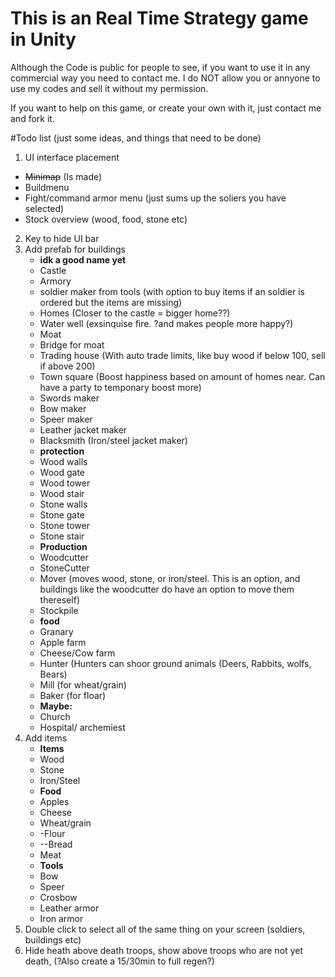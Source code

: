 # This is an Real Time Strategy game in Unity
Although the Code is public for people to see, if you want to use it in any commercial way you need to contact me.
I do NOT allow you or annyone to use my codes and sell it without my permission.

If you want to help on this game, or create your own with it, just contact me and fork it.


#Todo list
(just some ideas, and things that need to be done)
1. UI interface placement 
  * ~~Minimap~~ (Is made)
  * Buildmenu
  * Fight/command armor menu (just sums up the soliers you have selected)
  * Stock overview  (wood, food, stone etc) 
2. Key to hide UI bar 
3. Add prefab for buildings
	  * __idk a good name yet__
	  * Castle
	  * Armory
	  * soldier maker from tools (with option to buy items if an soldier is ordered but the items are missing)
	  * Homes (Closer to the castle = bigger home??)
	  * Water well (exsinquise fire. ?and makes people more happy?)
	  * Moat
	  * Bridge for moat
	  * Trading house (With auto trade limits, like buy wood if below 100, sell if above 200)
	  * Town square (Boost happiness based on amount of homes near. Can have a party to temponary boost more)
	  * Swords maker
	  * Bow maker
	  * Speer maker
	  * Leather jacket maker
	  * Blacksmith (Iron/steel jacket maker)
	  * __protection__
	  * Wood walls
	  * Wood gate
	  * Wood tower
	  * Wood stair
	  * Stone walls
	  * Stone gate
	  * Stone tower
	  * Stone stair
	  * __Production__
	  * Woodcutter
	  * StoneCutter
	  * Mover (moves wood, stone, or iron/steel. This is an option, and buildings like the woodcutter do have an option to move them thereself)
	  * Stockpile
	  * __food__
	  * Granary
	  * Apple farm
	  * Cheese/Cow farm
	  * Hunter (Hunters can shoor ground animals (Deers, Rabbits, wolfs, Bears)
	  * Mill (for wheat/grain)
	  * Baker (for floar)
	  * __Maybe:__
	  * Church
	  * Hospital/ archemiest
4. Add items
	  * __Items__
	  * Wood
	  * Stone
	  * Iron/Steel
	  * __Food__
	  * Apples
	  * Cheese
	  * Wheat/grain
	  * -Flour
	  * --Bread
	  * Meat
	  * __Tools__
	  * Bow
	  * Speer
	  * Crosbow
	  * Leather armor
	  * Iron armor
5. Double click to select all of the same thing on your screen (soldiers, buildings etc) 
6. Hide heath above death troops, show above troops who are not yet death, (?Also create a 15/30min to full regen?)